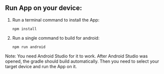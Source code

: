 ## Run App on your device:

1. Run a terminal command to install the App:

    `npm install`

2. Run a single command to build for android:

    `npm run android`



Note: You need Android Studio for it to work. After Android Studio was opened, the gradle should build automatically. Then you need to select your target device and run the App on it. 
